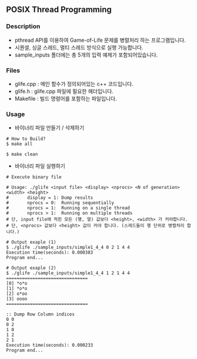 ## **POSIX Thread Programming**

### Description
* pthread API를 이용하여 Game-of-Life 문제를 병렬처리 하는 프로그램입니다.
* 시퀀셜, 싱글 스레드, 멀티 스레드 방식으로 실행 가능합니다.
* sample_inputs 폴더에는 총 5개의 입력 예제가 포함되어있습니다.

### Files
* glife.cpp : 메인 함수가 정의되어있는 c++ 코드입니다.
* glife.h : glife.cpp 파일에 필요한 헤더입니다.
* Makefile : 빌드 명령어를 포함하는 파일입니다.

### Usage
* 바이너리 파일 만들기 / 삭제하기
```shell
# How to Build?
$ make all

$ make clean
```

* 바이너리 파일 실행하기
```shell
# Execute binary file

# Usage: ./glife <input file> <display> <nprocs> <N of generation> <width> <height>
#       display = 1: Dump results
#       nprocs = 0:  Running sequentially
#       nprocs = 1:  Running on a single thread
#       nprocs > 1:  Running on multiple threads
# 단, input file에 적힌 모든 (행, 열) 값보다 <height>, <width> 가 커야합니다.
# 단, <nprocs> 값보다 <height> 값이 커야 합니다. (스레드들이 행 단위로 병렬처리 합니다.)

# Output exaple (1)
$ ./glife ./sample_inputs/simple1_4_4 0 2 1 4 4
Execution time(seconds): 0.000383
Program end...

# Output exaple (2)
$ ./glife ./sample_inputs/simple1_4_4 1 2 1 4 4
===============================
[0] *o*o
[1] *o*o
[2] o*oo
[3] oooo
===============================

:: Dump Row Column indices
0 0
0 2
1 0
1 2
2 1
Execution time(seconds): 0.000233
Program end...